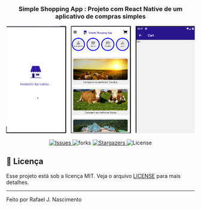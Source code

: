 
<h3 align="center">
  Simple Shopping App : Projeto com React Native de um aplicativo de compras simples
</h3>

![App](https://raw.githubusercontent.com/RafaelJNascimento/simpleShoppingApp/master/public/img.png)

<p align="center">
  <a href="https://github.com/RafaelJNascimento/simpleShoppingApp/issues">
    <img alt="Issues" src="https://img.shields.io/github/issues/RafaelJNascimento/simpleShoppingApp">
  </a>
  <img alt="forks" src="https://img.shields.io/github/forks/RafaelJNascimento/simpleShoppingApp">
  <a href="https://github.com/RafaelJNascimento/simpleShoppingApp/stargazers">
    <img alt="Stargazers" src="https://img.shields.io/github/stars/RafaelJNascimento/simpleShoppingApp">
  </a>
  <img alt="License" src="https://img.shields.io/badge/license-MIT-%2304D361">
</p>

## :memo: Licença

Esse projeto está sob a licença MIT. Veja o arquivo [LICENSE](LICENSE.md) para mais detalhes.

---

Feito por Rafael J. Nascimento
